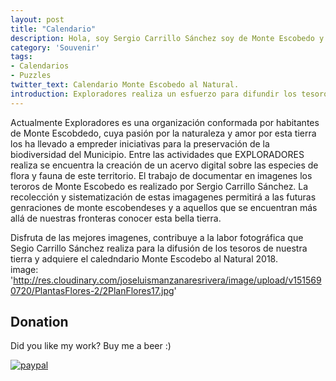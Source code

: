 ```yaml
---
layout: post
title: "Calendario"
description: Hola, soy Sergio Carrillo Sánchez soy de Monte Escobedo y mi pasión es la fotografía de la naturaleza, te invito a que apoyes la labor de preservación del patrimonio natural de Monte Escobedo, se parte del esfuerzo de EXLORADORES! 
category: 'Souvenir'
tags:
- Calendarios
- Puzzles
twitter_text: Calendario Monte Escobedo al Natural.
introduction: Exploradores realiza un esfuerzo para difundir los tesoros naturales de nuestro municipio, te invitamos a que adquieras el calendario  con la colección de imagenes mas impresionantes, al contribuir con esta acción eres parte de este esfuerzo de disfusión. 
---
```

Actualmente Exploradores es una organización conformada por habitantes de Monte Escobdedo, cuya pasión por la naturaleza y amor por esta tierra los ha llevado a empreder iniciativas para la preservación de la biodiversidad del Municipio. Entre las actividades que EXPLORADORES  realiza se encuentra la creación de un acervo digital sobre las especies de flora y fauna de este territorio. El trabajo de documentar en imagenes los teroros de Monte Escobedo es realizado por Sergio Carrillo Sánchez. La recolección y sistematización de estas imagagenes permitirá a las futuras genraciones de monte escobendeses y a aquellos que se encuentran más allá de nuestras fronteras conocer esta bella tierra. 

Disfruta de las  mejores imagenes, contribuye a la labor fotográfica que Segio Carrillo Sánchez realiza para la difusión de los tesoros de nuestra tierra y adquiere el caledndario Monte Escodebo al Natural  2018.   
image: 'http://res.cloudinary.com/joseluismanzanaresrivera/image/upload/v1515690720/PlantasFlores-2/2PlanFlores17.jpg'



## Donation

Did you like my work? Buy me a beer :)

[![paypal](https://www.paypalobjects.com/en_US/i/btn/btn_donateCC_LG.gif)](https://www.paypal.com/cgi-bin/webscr?cmd=_donations&business=YT3BC53XLMJ96&lc=GB&item_name=Thiago%20Rossener%20Nogueira&item_number=DON1212&no_note=0&cn=Adicionar%20instru%c3%a7%c3%b5es%20especiais%20para%20o%20vendedor%3a&no_shipping=2&currency_code=USD&bn=PP%2dDonationsBF%3abtn_donateCC_LG%2egif%3aNonHosted)


